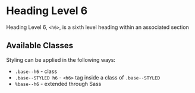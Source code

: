 # Heading Level 6

Heading Level 6, `<h6>`, is a sixth level heading within an associated section

## Available Classes

Styling can be applied in the following ways:

* `.base--h6` - class
* `.base--STYLED h6` - `<h6>` tag inside a class of `.base--STYLED`
* `%base--h6` - extended through Sass
